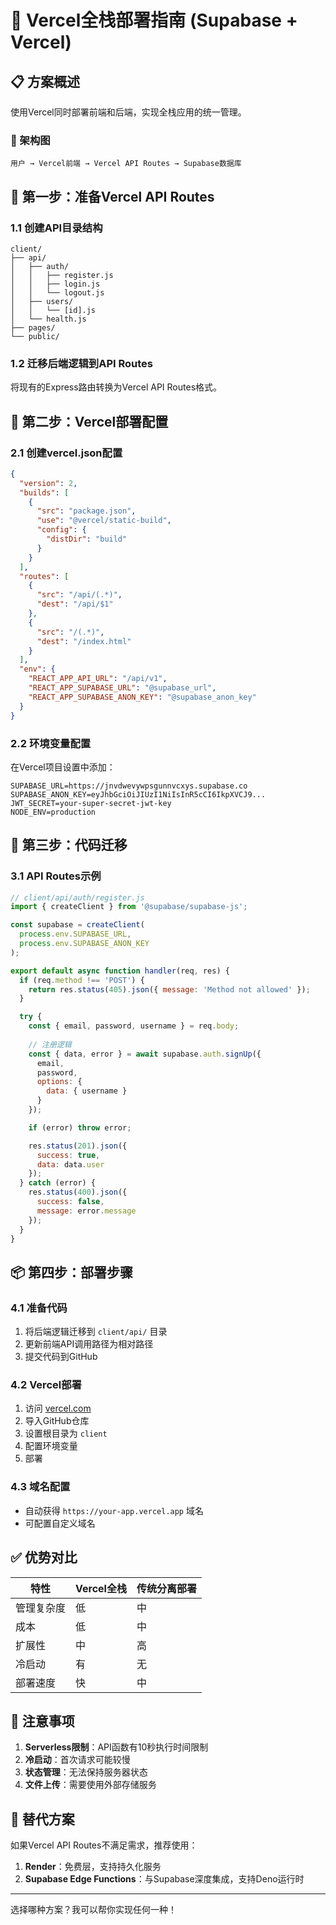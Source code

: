 # 🚀 Vercel全栈部署指南 (Supabase + Vercel)

## 📋 方案概述

使用Vercel同时部署前端和后端，实现全栈应用的统一管理。

### 🎯 架构图
```
用户 → Vercel前端 → Vercel API Routes → Supabase数据库
```

## 🔧 第一步：准备Vercel API Routes

### 1.1 创建API目录结构
```
client/
├── api/
│   ├── auth/
│   │   ├── register.js
│   │   ├── login.js
│   │   └── logout.js
│   ├── users/
│   │   └── [id].js
│   └── health.js
├── pages/
└── public/
```

### 1.2 迁移后端逻辑到API Routes
将现有的Express路由转换为Vercel API Routes格式。

## 🚀 第二步：Vercel部署配置

### 2.1 创建vercel.json配置
```json
{
  "version": 2,
  "builds": [
    {
      "src": "package.json",
      "use": "@vercel/static-build",
      "config": {
        "distDir": "build"
      }
    }
  ],
  "routes": [
    {
      "src": "/api/(.*)",
      "dest": "/api/$1"
    },
    {
      "src": "/(.*)",
      "dest": "/index.html"
    }
  ],
  "env": {
    "REACT_APP_API_URL": "/api/v1",
    "REACT_APP_SUPABASE_URL": "@supabase_url",
    "REACT_APP_SUPABASE_ANON_KEY": "@supabase_anon_key"
  }
}
```

### 2.2 环境变量配置
在Vercel项目设置中添加：
```
SUPABASE_URL=https://jnvdwevywpsgunnvcxys.supabase.co
SUPABASE_ANON_KEY=eyJhbGciOiJIUzI1NiIsInR5cCI6IkpXVCJ9...
JWT_SECRET=your-super-secret-jwt-key
NODE_ENV=production
```

## 🔄 第三步：代码迁移

### 3.1 API Routes示例
```javascript
// client/api/auth/register.js
import { createClient } from '@supabase/supabase-js';

const supabase = createClient(
  process.env.SUPABASE_URL,
  process.env.SUPABASE_ANON_KEY
);

export default async function handler(req, res) {
  if (req.method !== 'POST') {
    return res.status(405).json({ message: 'Method not allowed' });
  }

  try {
    const { email, password, username } = req.body;
    
    // 注册逻辑
    const { data, error } = await supabase.auth.signUp({
      email,
      password,
      options: {
        data: { username }
      }
    });

    if (error) throw error;

    res.status(201).json({
      success: true,
      data: data.user
    });
  } catch (error) {
    res.status(400).json({
      success: false,
      message: error.message
    });
  }
}
```

## 📦 第四步：部署步骤

### 4.1 准备代码
1. 将后端逻辑迁移到 `client/api/` 目录
2. 更新前端API调用路径为相对路径
3. 提交代码到GitHub

### 4.2 Vercel部署
1. 访问 [vercel.com](https://vercel.com)
2. 导入GitHub仓库
3. 设置根目录为 `client`
4. 配置环境变量
5. 部署

### 4.3 域名配置
- 自动获得 `https://your-app.vercel.app` 域名
- 可配置自定义域名

## ✅ 优势对比

| 特性 | Vercel全栈 | 传统分离部署 |
|------|------------|-------------|
| 管理复杂度 | 低 | 中 |
| 成本 | 低 | 中 |
| 扩展性 | 中 | 高 |
| 冷启动 | 有 | 无 |
| 部署速度 | 快 | 中 |

## 🚨 注意事项

1. **Serverless限制**：API函数有10秒执行时间限制
2. **冷启动**：首次请求可能较慢
3. **状态管理**：无法保持服务器状态
4. **文件上传**：需要使用外部存储服务

## 🔄 替代方案

如果Vercel API Routes不满足需求，推荐使用：
1. **Render**：免费层，支持持久化服务
2. **Supabase Edge Functions**：与Supabase深度集成，支持Deno运行时

---

选择哪种方案？我可以帮你实现任何一种！